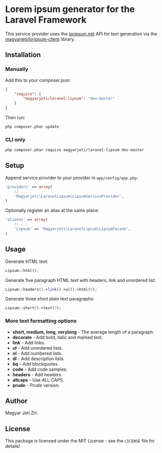 Lorem ipsum generator for the Laravel Framework
====================================================================


This service provider uses the [loripsum.net](http://loripsum.net/) API for text generation via the [magyarjeti/loripsum-client](https://github.com/magyarjeti/loripsum-client) library.

## Installation

### Manually

Add this to your composer.json:

```json
{
    "require": {
        "magyarjeti/laravel-lipsum": "dev-master"
    }
}
```

Then run:

```bash
php composer.phar update
```

### CLI only

```bash
php composer.phar require magyarjeti/laravel-lipsum dev-master
```

## Setup

Append service provider to your provider in `app/config/app.php`:

```php
'providers' => array(
    // ...
    'Magyarjeti\LaravelLipsum\LipsumServiceProvider',
)
```

Optionally register an alias at the same place:

```php
'aliases' => array(
    // ...
    'Lipsum' => 'Magyarjeti\LaravelLipsum\LipsumFacade',
)
```

## Usage

Generate HTML text:

```php
Lipsum::html();
```

Generate five paragraph HTML text with headers, link and unordered list:

```php
Lipsum::headers()->link()->ul()->html(5);
```

Generate three short plain text paragraphs:

```php
Lipsum::short()->text(3);
```

### More text formatting options

- **short, medium, long, verylong** - The average length of a paragraph.
- **decorate** - Add bold, italic and marked text.
- **link** - Add links.
- **ul** - Add unordered lists.
- **ol** - Add numbered lists.
- **dl** - Add description lists.
- **bq** - Add blockquotes.
- **code** - Add code samples.
- **headers** - Add headers.
- **allcaps** - Use ALL CAPS.
- **prude** - Prude version.

## Author

Magyar Jeti Zrt.

## License

This package  is licensed under the MIT License - see the ```LICENSE``` file for details!

